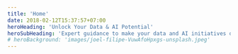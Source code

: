 ```yaml
---
title: 'Home'
date: 2018-02-12T15:37:57+07:00
heroHeading: 'Unlock Your Data & AI Potential'
heroSubHeading: 'Expert guidance to make your data and AI initiatives deliver measurable outcomes'
# heroBackground: 'images/joel-filipe-VuwAfoHpxgs-unsplash.jpeg'
---
```

